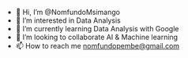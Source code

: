 - 👋 Hi, I’m @NomfundoMsimango
- 👀 I’m interested in Data Analysis
- 🌱 I’m currently learning Data Analysis with Google
- 💞️ I’m looking to collaborate AI & Machine learning 
- 📫 How to reach me nomfundopembe@gmail.com

<!---
NomfundoMsimango/NomfundoMsimango is a ✨ special ✨ repository because its `README.md` (this file) appears on your GitHub profile.
You can click the Preview link to take a look at your changes.
--->
